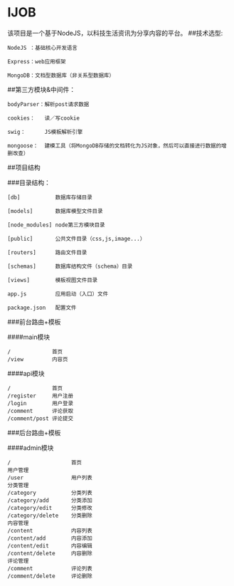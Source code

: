 # IJOB
该项目是一个基于NodeJS，以科技生活资讯为分享内容的平台。
##技术选型:

    NodeJS ：基础核心开发语言

    Express：web应用框架

    MongoDB：文档型数据库（非关系型数据库）

##第三方模块&中间件：

    bodyParser：解析post请求数据

    cookies：   读／写cookie

    swig：      JS模板解析引擎

    mongoose：  建模工具（将MongoDB存储的文档转化为JS对象，然后可以直接进行数据的增删改查）


##项目结构

###目录结构：

    [db]           数据库存储目录

    [models]       数据库模型文件目录

    [node_modules] node第三方模块目录

    [public]       公共文件目录（css,js,image...）

    [routers]      路由文件目录

    [schemas]      数据库结构文件（schema）目录

    [views]        模板视图文件目录

    app.js         应用启动（入口）文件

    package.json   配置文件


###前台路由+模板

####main模块

    /             首页
    /view         内容页

####api模块

    /             首页
    /register     用户注册
    /login        用户登录
    /comment      评论获取
    /comment/post 评论提交


###后台路由+模板

####admin模块

    /                   首页
    用户管理
    /user               用户列表
    分类管理
    /category           分类列表
    /category/add       分类添加
    /category/edit      分类修改
    /category/delete    分类删除
    内容管理
    /content            内容列表
    /content/add        内容添加
    /content/edit       内容编辑
    /content/delete     内容删除
    评论管理
    /comment            评论列表
    /comment/delete     评论删除

